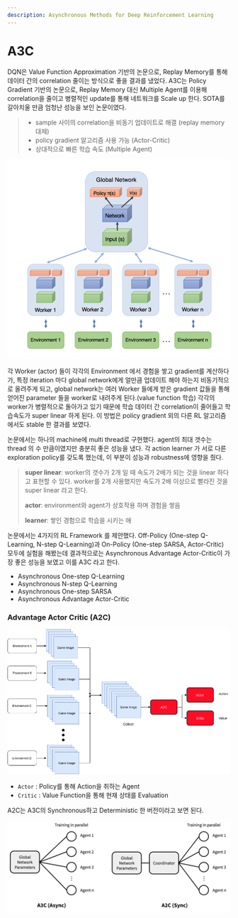 ```yaml
---
description: Asynchronous Methods for Deep Reinforcement Learning
---
```


# A3C

DQN은 Value Function Approximation 기반의 논문으로, Replay Memory를 통해 데이터 간의 correlation 줄이는 방식으로 좋을 결과를 냈었다. A3C는 Policy Gradient 기반의 논문으로,  Replay Memory 대신 Multiple Agent를 이용해 correlation을 줄이고 병렬적인 update를 통해 네트워크를 Scale up 한다. SOTA를 갈아치울 만큼 엄청난 성능을 보인 논문이였다.

> * sample 사이의 correlation을 비동기 업데이트로 해결 \(replay memory 대체\)
> * policy gradient 알고리즘 사용 가능 \(Actor-Critic\)
> * 상대적으로 빠른 학습 속도 \(Multiple Agent\)

![](../.gitbook/assets/image%20%28448%29.png)

각 Worker \(actor\) 들이 각각의 Environment 에서 경험을 쌓고 gradient를 계산하다가, 특정 iteration 마다 global network에게 얼만큼 업데이트 해야 하는지 비동기적으로 올려주게 되고, global network는 여러 Worker 들에게 받은 gradient 값들을 통해 얻어진 parameter 들을 worker로 내려주게 된다.\(value function 학습\) 각각의 worker가 병렬적으로 돌아가고 있기 때문에 학습 데이터 간 correlation이 줄어들고 학습속도가 super linear 하게 된다. 이 방법은 policy gradient 외의 다른 RL 알고리즘에서도 stable 한 결과를 보였다.

논문에서는 하나의 machine에 multi thread로 구현했다. agent의 최대 갯수는 thread 의 수 만큼이였지만 충분히 좋은 성능을 냈다. 각 action learner 가 서로 다른 exploration policy를 갖도록 했는데, 이 부분이 성능과 robustness에 영향을 줬다.

> **super linear**: worker의 갯수가 2개 일 때 속도가 2배가 되는 것을 linear 하다고 표현할 수 있다. worker를 2개 사용했지만 속도가 2배 이상으로 빨라진 것을 super linear 라고 한다.
>
> **actor**: environment와 agent가 상호작용 하며 경험을 쌓음
>
> **learner**: 쌓인 경험으로 학습을 시키는 애

논문에서는 4가지의 RL Framework 를 제안했다. Off-Policy \(One-step Q-Learning, N-step Q-Learning\)과 On-Policy \(One-step SARSA, Actor-Critic\) 모두에 실험을 해봤는데 결과적으로는 Asynchronous Advantage Actor-Critic이 가장 좋은 성능을 보였고 이를 A3C 라고 한다.

* Asynchronous One-step Q-Learning
* Asynchronous N-step Q-Learning
* Asynchronous One-step SARSA 
* Asynchronous Advantage Actor-Critic

### Advantage Actor Critic \(A2C\)

![A2C](../.gitbook/assets/image%20%28450%29.png)

* `Actor` : Policy를 통해 Action을 취하는 Agent
* `Critic` : Value Function을 통해 현재 상태를 Evaluation

A2C는 A3C의 Synchronous하고 Deterministic 한 버전이라고 보면 된다. 

![A3C vs A2C](../.gitbook/assets/image%20%28447%29.png)

